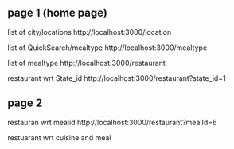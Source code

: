 ## page 1 (home page)

list of city/locations
http://localhost:3000/location

list of QuickSearch/mealtype
http://localhost:3000/mealtype

list of mealtype
http://localhost:3000/restaurant

restaurant wrt State_id
http://localhost:3000/restaurant?state_id=1

## page 2

restauran wrt mealid
http://localhost:3000/restaurant?mealId=6

restuarant wrt cuisine and meal
